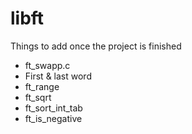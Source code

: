 # libft

Things to add once the project is finished 
- ft_swapp.c
- First & last word
- ft_range
- ft_sqrt
- ft_sort_int_tab
- ft_is_negative
